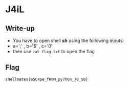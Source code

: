 # J4iL

## Write-up
- You have to open shell ***sh*** using the following inputs:
- a=';' , b='$' , c='0'
- then use `cat flag.txt` to open the flag
## Flag

`shellmates{e5C4pe_fR0M_py7h0n_70_$0}`
